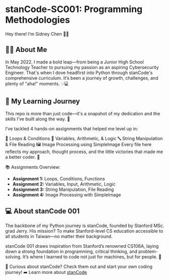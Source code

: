 # stanCode-SC001: Programming Methodologies
Hey there! I’m Sidney Chen 👋✨
## 👩‍💻 About Me
In May 2022, I made a bold leap—from being a Junior High School Technology Teacher to pursuing my passion as an aspiring Cybersecurity Engineer. That's when I dove headfirst into Python through stanCode's comprehensive curriculum. It’s been a journey of growth, challenges, and plenty of "aha!" moments. 💡💻

## 💛 My Learning Journey
This repo is more than just code—it's a snapshot of my dedication and the skills I’ve built along the way. 💪

I’ve tackled 4 hands-on assignments that helped me level up in:

🔄 Loops & Conditions
🧮 Variables, Arithmetic, & Logic
🔤 String Manipulation & File Reading
🖼 Image Processing using SimpleImage
Every file here reflects my approach, thought process, and the little victories that made me a better coder. 🚀

📚 Assignments Overview:
- **Assignment 1:** Loops, Conditions, Functions
- **Assignment 2:** Variables, Input, Arithmetic, Logic
- **Assignment 3:** String Manipulation, File Reading
- **Assignment 4:** Image Processing with SimpleImage

## 💻 About stanCode 001
The backbone of my Python journey is stanCode, founded by Stanford MSc. grad Jerry. His mission? To make Stanford-level CS education accessible to all students in Taiwan—no matter their background.

stanCode 001 draws inspiration from Stanford’s renowned CS106A, laying down a strong foundation in programming, critical thinking, and problem-solving. It’s where I learned to code not just for machines, but for people. 💖

🔗 Curious about stanCode?
Check them out and start your own coding journey! ➡️ Learn more about [stanCode](http://stancode.tw/)


